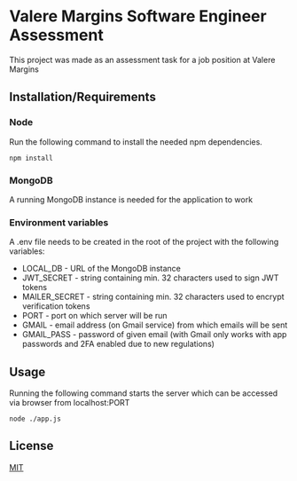 # Valere Margins Software Engineer Assessment

This project was made as an assessment task for a job position at Valere Margins

## Installation/Requirements

### Node

Run the following command to install the needed npm dependencies.

```node
npm install
```

### MongoDB

A running MongoDB instance is needed for the application to work

### Environment variables

A .env file needs to be created in the root of the project with the following variables:

- LOCAL_DB - URL of the MongoDB instance
- JWT_SECRET - string containing min. 32 characters used to sign JWT tokens
- MAILER_SECRET - string containing min. 32 characters used to encrypt verification tokens
- PORT - port on which server will be run
- GMAIL - email address (on Gmail service) from which emails will be sent
- GMAIL_PASS - password of given email (with Gmail only works with app passwords and 2FA enabled due to new regulations)

## Usage

Running the following command starts the server which can be accessed via browser from localhost:PORT

```node
node ./app.js
```

## License

[MIT](https://choosealicense.com/licenses/mit/)
